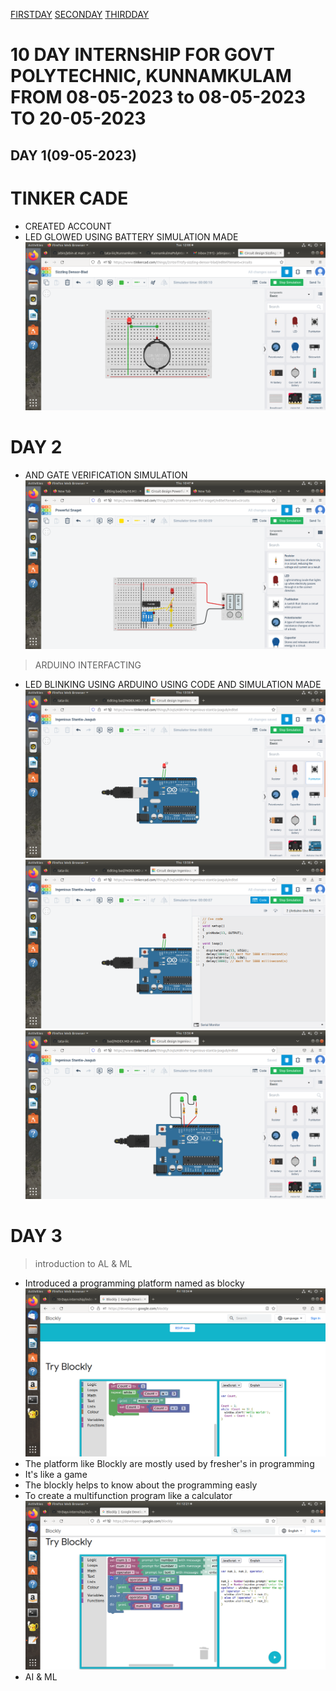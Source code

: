 [FIRSTDAY](https://github.com/jebinjosep/bad/blob/main/Screenshot%20from%202023-05-09%2012-08-54.png)
[SECONDAY](https://github.com/jebinjosep/bad/blob/main/bad)
[THIRDDAY](https://www.tinkercad.com/things/2sYzoTlYzfy-led-blink/editel)

# 10 DAY INTERNSHIP FOR GOVT POLYTECHNIC, KUNNAMKULAM FROM 08-05-2023 to 08-05-2023 TO 20-05-2023
 
 
## DAY 1(09-05-2023)
# TINKER CADE
- CREATED ACCOUNT
- LED GLOWED USING BATTERY SIMULATION MADE
![alt bad](https://github.com/jebinjosep/bad/blob/main/Screenshot%20from%202023-05-09%2012-08-54.png)
# DAY 2
- AND GATE VERIFICATION SIMULATION
![alt hii](https://github.com/jebinjosep/bad/blob/main/Screenshot%20from%202023-05-11%2010-47-47.png)
> ARDUINO INTERFACTING
- LED BLINKING USING ARDUINO USING CODE AND SIMULATION MADE
![alt smm](https://github.com/jebinjosep/bad/blob/main/Screenshot%20from%202023-05-11%2013-58-43.png)
![alt hii](https://github.com/jebinjosep/bad/blob/main/Screenshot%20from%202023-05-11%2013-58-53.png)
![alt yy](https://github.com/jebinjosep/bad/blob/main/Screenshot%20from%202023-05-11%2013-56-15.png)
# DAY 3
> introduction to AL & ML
- Introduced a programming platform named as blocky
![blocky](https://github.com/jebinjosep/bad/blob/main/Screenshot%20from%202023-05-12%2010-34-11.png)
- The platform like Blockly are mostly used by fresher's in programming
- It's like a game
- The blockly helps to know about the programming easly
- To create a multifunction program like a calculator 
![alt gg](https://github.com/jebinjosep/bad/blob/main/Screenshot%20from%202023-05-12%2012-21-17.png)
- AI & ML
